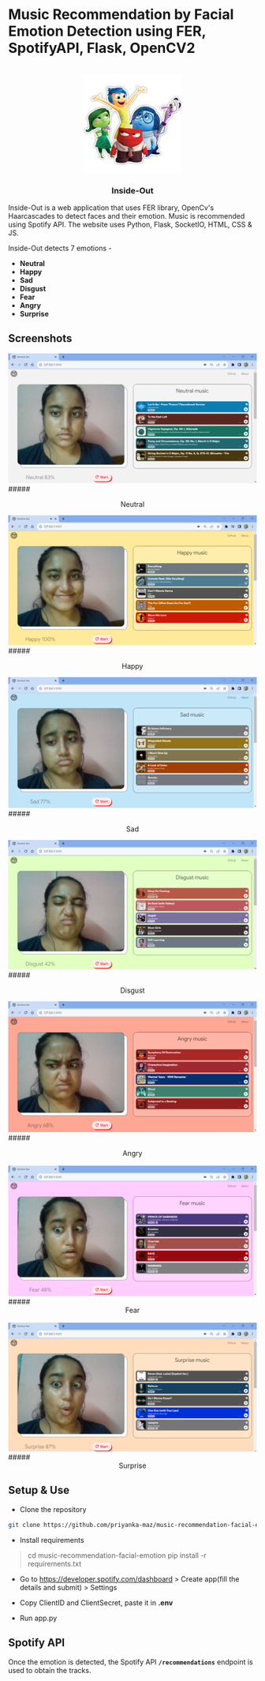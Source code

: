 # Music Recommendation by Facial Emotion Detection using FER, SpotifyAPI, Flask, OpenCV2

<!-- PROJECT LOGO -->
<br />
<div align="center">
    <img src="static\inside_out.png" alt="Logo" width="200">
    <h3 align="center">Inside-Out</h3>

</div>

Inside-Out is a web application that uses FER library, OpenCv's Haarcascades to detect faces and their emotion. Music is recommended using Spotify API. The website uses Python, Flask, SocketIO, HTML, CSS &amp; JS.

Inside-Out detects 7 emotions - 
<b>
- Neutral
- Happy
- Sad
- Disgust
- Fear
- Angry
- Surprise
</b>

## Screenshots


![Neutral](screenshots/Emotion&#32;Neutral.png)
#####<center>Neutral</center>

![Happy](screenshots/Emotion&#32;Happy.png)
#####<center>Happy</center>

![Sad](screenshots/Emotion&#32;Sad.png)
#####<center>Sad</center>

![Disgust](screenshots/Emotion&#32;Disgust.png)
#####<center>Disgust</center>

![Angry](screenshots/Emotion&#32;Angry.png)
#####<center>Angry</center>
<br>
![Fear](screenshots/Emotion&#32;Fear.png)
#####<center>Fear</center>
<br>
![Surprise](screenshots/Emotion&#32;Surprise.png)
#####<center>Surprise</center>



## Setup & Use

- Clone the repository
```sh
git clone https://github.com/priyanka-maz/music-recommendation-facial-emotion.git
```

- Install requirements


> cd music-recommendation-facial-emotion
> pip install -r requirements.txt


- Go to https://developer.spotify.com/dashboard > Create app(fill the details and submit) > Settings

- Copy ClientID and ClientSecret, paste it in **.env**

- Run app.py


## Spotify API

Once the emotion is detected, the Spotify API <b>```/recommendations```</b> endpoint is used to obtain the tracks.
